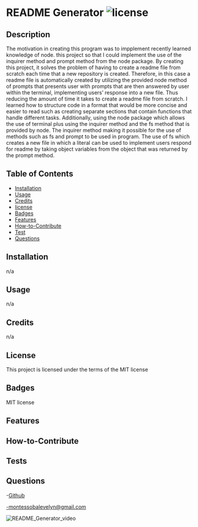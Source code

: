 # README Generator ![license](https://img.shields.io/badge/license-MIT-blue.svg)

## Description
 The motivation in creating this program was to impplement recently learned knowledge of node. this project so that I could implement the use of the inquirer method and prompt method from the node package. By creating this project, it solves the problem of having to create a readme file from scratch each time that a new repository is created. Therefore, in this case a readme file is automatically created by utilizing the provided node method of prompts that presents user with prompts that are then answered by user within the terminal, implementing users’ response into a new file. Thus reducing the amount of time it takes to create a readme file from scratch.  I learned how to structure code in a format that would be more concise and easier to read such as creating separate sections that contain functions that handle different tasks. Additionally, using the node package which allows the use of terminal plus using the inquirer method and the fs method that is provided by node. The inquirer method making it possible for the use of methods such as fs and prompt to be used in program. The use of fs which creates a new file in which a literal can be used to implement users respond for readme by taking object variables from the object that was returned by the prompt method.  
## Table of Contents 

- [Installation](#installation)
- [Usage](#usage)
- [Credits](#credits)
- [license](#license)
- [Badges](#badges)
- [Features](#features)
- [How-to-Contribute](#how-to-contribute)
- [Test](#test)
- [Questions](#questions)

## Installation

 n/a

## Usage

 n/a

## Credits


 n/a

## License

 This project is licensed under the terms of the MIT license

 
## Badges
 MIT license


## Features




## How-to-Contribute

## Tests

## Questions
-[Github](https://github.com/EvelynMS1)

-montessobalevelyn@gmail.com

![README_Generator_video]("./professional_README_generator/assets/recording.mp4")